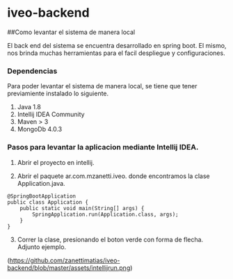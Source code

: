 # iveo-backend

##Como levantar el sistema de manera local

El back end del sistema se encuentra desarrollado en spring boot. El mismo, 
nos brinda muchas herramientas para el facil despliegue y configuraciones.

### Dependencias 

Para poder levantar el sistema de manera local, se tiene que tener previamiente instalado lo siguiente.

1. Java 1.8
2. Intellij IDEA Community
3. Maven > 3
4. MongoDb 4.0.3

### Pasos para levantar la aplicacion mediante Intellij IDEA.

1. Abrir el proyecto en intellij.

2. Abrir el paquete ar.com.mzanetti.iveo. donde encontramos la clase Application.java.

```xtend
@SpringBootApplication
public class Application {
    public static void main(String[] args) {
        SpringApplication.run(Application.class, args);
    }
}
```

3. Correr la clase, presionando el boton verde con forma de flecha. Adjunto ejemplo.

(https://github.com/zanettimatias/iveo-backend/blob/master/assets/intellijrun.png)



